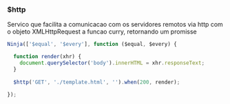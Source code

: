 ### $http

Servico que facilita a comunicacao com os servidores remotos via http com o objeto XMLHttpRequest a funcao curry, retornando um promisse

```javascript
Ninja(['$equal', '$every'], function ($equal, $every) {

  function render(xhr) {
    document.querySelector('body').innerHTML = xhr.responseText;
  }
  
  $http('GET', './template.html', '').when(200, render);
  
});
```
